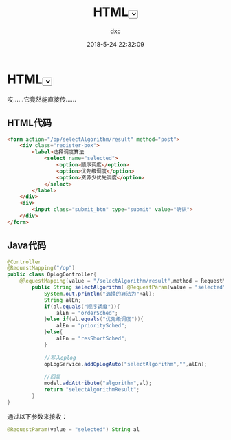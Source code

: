﻿---
layout:     post
title:      "HTML<select>标签向后端传值"
date:       2018-5-24 22:32:09
author:     "dxc"
header-img: "img/post-bg-dayanta.jpg"
tags:
    - SSM
    - 前端
---

# HTML<select>标签向后端传值 #
哎……它竟然能直接传……

## HTML代码 ##
```html
<form action="/op/selectAlgorithm/result" method="post">
    <div class="register-box">
        <label>选择调度算法
            <select name="selected">
                <option>顺序调度</option>
                <option>优先级调度</option>
                <option>资源少优先调度</option>
            </select>
        </label>
    </div>
    <div>
        <input class="submit_btn" type="submit" value="确认">
    </div>
</form>
```

## Java代码 ##
```java
@Controller
@RequestMapping("/op")
public class OpLogController{
    @RequestMapping(value = "/selectAlgorithm/result",method = RequestMethod.POST)
        public String selectAlgorithm( @RequestParam(value = "selected") String al,Model model){
            System.out.println("选择的算法为"+al);
            String alEn;
            if(al.equals("顺序调度")){
                alEn = "orderSched";
            }else if(al.equals("优先级调度")){
                alEn = "prioritySched";
            }else{
                alEn = "resShortSched";
            }
    
            //写入oplog
            opLogService.addOpLogAuto("selectAlgorithm","",alEn);
    
            //回显
            model.addAttribute("algorithm",al);
            return "selectAlgorithmResult";
        }
}
```

通过以下参数来接收：
```java
@RequestParam(value = "selected") String al
```



